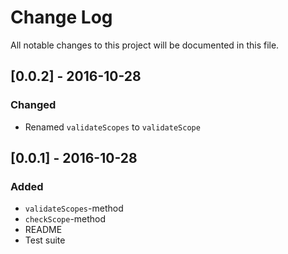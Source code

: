# Change Log
All notable changes to this project will be documented in this file.

## [0.0.2] - 2016-10-28
### Changed
- Renamed `validateScopes` to `validateScope`

## [0.0.1] - 2016-10-28
### Added
- `validateScopes`-method
- `checkScope`-method
- README
- Test suite
